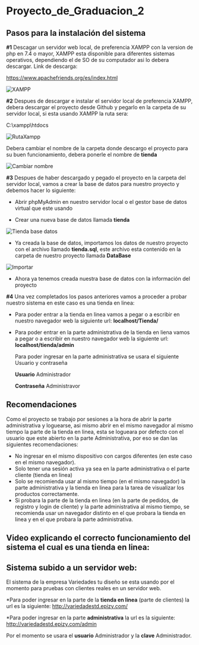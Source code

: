 # Proyecto_de_Graduacion_2

## Pasos para la instalación del sistema 

**#1** Descagar un servidor web local, de preferencia XAMPP con la version de php en 7.4 o mayor, XAMPP esta disponible para diferentes sistemas operativos, dependiendo el de SO de 
su computador asi lo debera descargar. Link de descarga:

https://www.apachefriends.org/es/index.html

![XAMPP](https://user-images.githubusercontent.com/61365060/134227143-92fa59b9-1b9e-472d-8c06-86ba0f5ac7c2.png)

**#2** Despues de descargar e instalar el servidor local de preferencia XAMPP, debera descargar el proyecto desde Github y pegarlo en la carpeta de su servidor local, 
si esta usando XAMPP la ruta sera: 

C:\xampp\htdocs


![RutaXampp](https://user-images.githubusercontent.com/61365060/134230998-149a80c7-39c9-4a9a-8661-7163cf69f841.png)

Debera cambiar el nombre de la carpeta donde descargo el proyecto para su buen funcionamiento, debera ponerle el nombre de **tienda**

![Cambiar nombre](https://user-images.githubusercontent.com/61365060/134236216-c03410a3-9672-4936-8677-722ea1405079.png)


**#3** Despues de haber descargado y pegado el proyecto en la carpeta del servidor local, vamos a crear la base de datos para nuestro proyecto y debemos hacer lo siguiente:

* Abrir phpMyAdmin en nuestro servidor local o el gestor base de datos virtual que este usando

* Crear una nueva base de datos llamada **tienda**


![Tienda base datos](https://user-images.githubusercontent.com/61365060/134234340-52ba85d2-a2bd-453c-9cb3-d6c238ecc97a.png)

* Ya creada la base de datos, importamos los datos de nuestro proyecto con el archivo llamado **tienda.sql**, este archivo esta contenido en la carpeta de nuestro proyecto llamada **DataBase**


![Importar](https://user-images.githubusercontent.com/61365060/134234363-36f148ff-6053-45f5-8159-88f1a21b12fc.png)

* Ahora ya tenemos creada nuestra base de datos con la información del proyecto

**#4** Una vez completados los pasos anteriores vamos a proceder a probar nuestro sistema en este caso es una tienda en linea:

* Para poder entrar a la tienda en linea vamos a pegar o a escribir en nuestro navegador web la siguiente url: **localhost/Tienda/**

* Para poder entrar en la parte administrativa de la tienda en liena vamos a pegar o a escribir en nuestro navegador web la siguiente url: **localhost/tienda/admin**

  Para poder ingresar en la parte administrativa se usara el siguiente Usuario y contraseña
  
  **Usuario** Administrador
  
  **Contraseña** Administravor

## Recomendaciones 
Como el proyecto se trabajo por sesiones a la hora de abrir la parte administrativa y loguearse, asi mismo abrir en el mismo navegador al mismo tiempo la parte de la tienda 
en linea, esta se logueara por defecto con el usuario que este abierto en la parte Administrativa, por eso se dan las siguientes recomendaciones:

* No ingresar en el mismo dispositivo con cargos diferentes (en este caso en el mismo navegador).
* Solo tener una sesión activa ya sea en la parte administrativa o el parte cliente (tienda en linea)
* Solo se recomienda usar al mismo tiempo (en el mismo navegador) la parte administrativa y la tienda en linea para la tarea de visualizar los productos correctamente.
* Si probara la parte de la tienda en linea (en la parte de pedidos, de registro y login de cliente) y la parte administrativa al mismo tiempo, se recomienda usar un navegador distinto en el que probara la tienda en linea y en el que probara la parte administrativa.

## Video explicando el correcto funcionamiento del sistema el cual es una tienda en linea:

## Sistema subido a un servidor web:
El sistema de la empresa Variedades tu diseño se esta usando por el momento para pruebas con clientes reales en un servidor web.

*Para poder ingresar en la parte de la **tienda en linea** (parte de clientes) la url es la siguiente: http://variedadestd.epizy.com/

*Para poder ingresar en la parte **administrativa** la url es la siguiente: http://variedadestd.epizy.com/admin

 Por el momento se usara el **usuario** Administrador y la **clave** Administrador.







